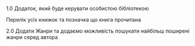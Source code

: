1.0
Додаток, який буде керувати особистою бібліотекою

Перелік усіх книжок та позначка що книга прочитана

2.0
Додати Жанри та додаємо можливість пошукати найбільш поширені жанри серед автора
